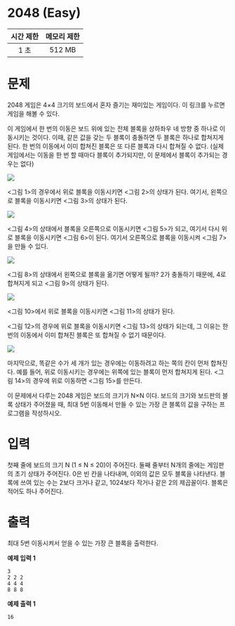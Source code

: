 # 2048 (Easy)

|시간 제한 |	메모리 제한
| :---: | :---: |
| 1 초 |	512 MB|

# 문제
2048 게임은 4×4 크기의 보드에서 혼자 즐기는 재미있는 게임이다. 이 링크를 누르면 게임을 해볼 수 있다.

이 게임에서 한 번의 이동은 보드 위에 있는 전체 블록을 상하좌우 네 방향 중 하나로 이동시키는 것이다. 이때, 같은 값을 갖는 두 블록이 충돌하면 두 블록은 하나로 합쳐지게 된다. 한 번의 이동에서 이미 합쳐진 블록은 또 다른 블록과 다시 합쳐질 수 없다. (실제 게임에서는 이동을 한 번 할 때마다 블록이 추가되지만, 이 문제에서 블록이 추가되는 경우는 없다)

![](https://velog.velcdn.com/images/kyunghwan1207/post/2da27689-ffc9-4461-ad1c-4191a97ebc2b/image.png)

<그림 1>의 경우에서 위로 블록을 이동시키면 <그림 2>의 상태가 된다. 여기서, 왼쪽으로 블록을 이동시키면 <그림 3>의 상태가 된다.

			
![](https://velog.velcdn.com/images/kyunghwan1207/post/2d50580b-04bf-4ec6-85da-8fd9edb534d8/image.png)

<그림 4>의 상태에서 블록을 오른쪽으로 이동시키면 <그림 5>가 되고, 여기서 다시 위로 블록을 이동시키면 <그림 6>이 된다. 여기서 오른쪽으로 블록을 이동시켜 <그림 7>을 만들 수 있다.

	
![](https://velog.velcdn.com/images/kyunghwan1207/post/ae06ba28-503f-4b82-aae8-ddd0ea29407e/image.png)

<그림 8>의 상태에서 왼쪽으로 블록을 옮기면 어떻게 될까? 2가 충돌하기 때문에, 4로 합쳐지게 되고 <그림 9>의 상태가 된다.

			
![](https://velog.velcdn.com/images/kyunghwan1207/post/02ff9940-4e10-4448-8702-c81a9e697e10/image.png)

<그림 10>에서 위로 블록을 이동시키면 <그림 11>의 상태가 된다. 

<그림 12>의 경우에 위로 블록을 이동시키면 <그림 13>의 상태가 되는데, 그 이유는 한 번의 이동에서 이미 합쳐진 블록은 또 합쳐질 수 없기 때문이다.

	
![](https://velog.velcdn.com/images/kyunghwan1207/post/2076da9e-5106-463a-8791-6773285b7b28/image.png)

마지막으로, 똑같은 수가 세 개가 있는 경우에는 이동하려고 하는 쪽의 칸이 먼저 합쳐진다. 예를 들어, 위로 이동시키는 경우에는 위쪽에 있는 블록이 먼저 합쳐지게 된다. <그림 14>의 경우에 위로 이동하면 <그림 15>를 만든다.

이 문제에서 다루는 2048 게임은 보드의 크기가 N×N 이다. 보드의 크기와 보드판의 블록 상태가 주어졌을 때, 최대 5번 이동해서 만들 수 있는 가장 큰 블록의 값을 구하는 프로그램을 작성하시오.

# 입력
첫째 줄에 보드의 크기 N (1 ≤ N ≤ 20)이 주어진다. 둘째 줄부터 N개의 줄에는 게임판의 초기 상태가 주어진다. 0은 빈 칸을 나타내며, 이외의 값은 모두 블록을 나타낸다. 블록에 쓰여 있는 수는 2보다 크거나 같고, 1024보다 작거나 같은 2의 제곱꼴이다. 블록은 적어도 하나 주어진다.

# 출력
최대 5번 이동시켜서 얻을 수 있는 가장 큰 블록을 출력한다.

**예제 입력 1**
```
3
2 2 2
4 4 4
8 8 8
```
**예제 출력 1**
```
16
```